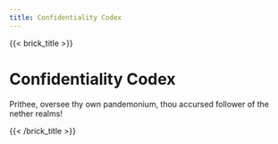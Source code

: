 ```yaml
---
title: Confidentiality Codex
---
```

{{< brick_title >}}

# Confidentiality Codex

Prithee, oversee thy own pandemonium, thou accursed follower of the nether realms!

{{< /brick_title >}}

